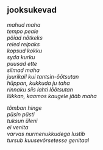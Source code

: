 ## jooksukevad
<i>
mahud maha<br/>
tempo peale<br/>
pöiad nõtkeks<br/>
reied reipaks<br/> 
kopsud kokku<br/>
syda kurku<br/>
puusad ette<br/>
silmad maha<br/>
juurikail kui tantsin-õõtsutan<br/>
hüppan, kukkuda ju taha<br/>
rinnaku siis lahti lõõtsutan<br/>
lükkan, kaamos kaugele jääb maha<br/>

tõmban hinge<br/>
püsin püsti<br/>
tuksun üleni<br/>
ei venita<br/>
varvas nurmenukkudega lustib<br/>
tursub kuusevõrsetesse genitaal<br/> 
 </i>
